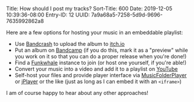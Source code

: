 Title: How should I post my tracks?
Sort-Title: 600
Date: 2019-12-05 10:39:36-08:00
Entry-ID: 12
UUID: 7a9a68a5-7258-5d9d-9696-7635992862a8

Here are a few options for hosting your music in an embeddable playlist:

* Use [Bandcrash](https://fluffy.itch.io/bandcrash) to upload the album to [itch.io](https://itch.io/)
* Put an album on [Bandcamp](https://bandcamp.com/) (if you do this, mark it as a "preview" while you work on it so that you can do a proper release when you're done!)
* Find a [Funkwhale](https://funkwhale.audio/) instance to join (or host one yourself, if you're able!)
* Convert your music into a video and add it to a playlist on [YouTube](https://youtube.com/)
* Self-host your files and provide player interface via [MusicFolderPlayer](https://github.com/ltGuillaume/MusicFolderPlayer) or [jPlayer](http://jplayer.org/) or the like (just as long as I can embed it with an `<iframe>`)

I am of course happy to hear about any other approaches!

